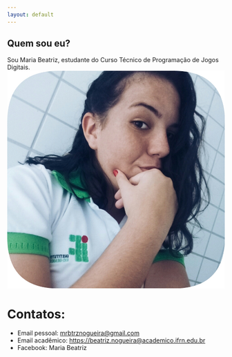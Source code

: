 ```yaml
---
layout: default
---
```

## [](#header-2)Quem sou eu?
  Sou Maria Beatriz, estudante do Curso Técnico de Programação de Jogos Digitais.
![](bia.jpeg)
# Contatos:

* Email pessoal: mrbtrznogueira@gmail.com
* Email acadêmico: https://beatriz.nogueira@academico.ifrn.edu.br
* Facebook: Maria Beatriz
